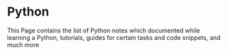 # Python

This Page contains the list of Python notes which documented while learning a Python, tutorials, guides for certain tasks and code snippets, and much more 

